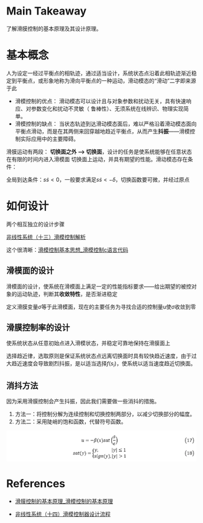 # Main Takeaway

了解滑膜控制的基本原理及其设计原理。

<!--more-->

# 基本概念

人为设定一经过平衡点的相轨迹，通过适当设计，系统状态点沿着此相轨迹渐近稳定到平衡点，或形象地称为滑向平衡点的一种运动，滑动模态的“滑动”二字即来源于此

- 滑模控制的优点：
  滑动模态可以设计且与对象参数和扰动无关，具有快速响应、对参数变化和扰动不灵敏（ 鲁棒性）、无须系统在线辨识、物理实现简单。
- 滑模控制的缺点：
  当状态轨迹到达滑动模态面后，难以严格沿着滑动模态面向平衡点滑动，而是在其两侧来回穿越地趋近平衡点，从而产生**抖振**——滑模控制实际应用中的主要障碍。

滑膜运动有两段：
**切换面之外 —> 切换面**，设计的任务是使系统能够在任意状态在有限的时间内进入滑模面
切换面上运动，并具有期望的性能。滑动模态存在条件：

全局到达条件：$s\dot{s}<0$，一般要求满足$s\dot{s}<-\delta$，切换函数要可微，并经过原点



# 如何设计

两个相互独立的设计步骤

[非线性系统（十三）滑模控制解析](https://zhuanlan.zhihu.com/p/138860110)

这个很清晰：[滑模控制基本思想_滑模控制c语言代码](https://blog.csdn.net/guorongyi/article/details/125303281)

## 滑模面的设计

滑模面的设计，使系统在滑模面上满足一定的性能指标要求——给出期望的被控对象的运动轨迹，判断其**收敛特性**，是否渐进稳定

定义滑膜变量$\sigma$等于此滑模面，现在的主要任务为寻找合适的控制量u使$\sigma$收敛到零



## 滑膜控制率的设计

使系统状态从任意初始点进入滑模状态，并稳定可靠地保持在滑膜面上

选择趋近律，选取原则是保证系统状态点远离切换面时具有较快趋近速度，由于过大趋近速度会导致剧烈抖振，是以适当选择$f(s_i)$，使系统以适当速度趋近切换面。



## 消抖方法

因为采用滑膜控制会产生抖振，因此我们需要做一些消抖的措施。

1. 方法一：将控制分解为连续控制和切换控制两部分，以减少切换部分的幅度。
2. 方法二：采用陡峭的饱和函数，代替符号函数。

![v2-035fb523a336b44c4a831a73af95506f_720w](markdown-img/滑膜控制.assets/v2-035fb523a336b44c4a831a73af95506f_720w.webp)





# References

- [滑膜控制的基本原理_滑模控制的基本原理](https://blog.csdn.net/xuehuafeiwu123/article/details/53726089)

- [非线性系统（十四）滑模控制器设计流程](https://zhuanlan.zhihu.com/p/139066859)